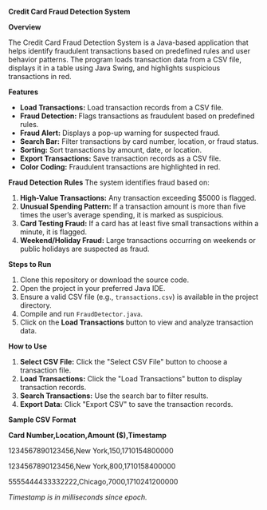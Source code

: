 **Credit Card Fraud Detection System**

**Overview**

The Credit Card Fraud Detection System is a Java-based application that helps identify fraudulent transactions based on predefined rules and user behavior patterns. The program loads transaction data from a CSV file, displays it in a table using Java Swing, and highlights suspicious transactions in red.

**Features**
- **Load Transactions:** Load transaction records from a CSV file.
- **Fraud Detection:** Flags transactions as fraudulent based on predefined rules.
- **Fraud Alert:** Displays a pop-up warning for suspected fraud.
- **Search Bar:** Filter transactions by card number, location, or fraud status.
- **Sorting:** Sort transactions by amount, date, or location.
- **Export Transactions:** Save transaction records as a CSV file.
- **Color Coding:** Fraudulent transactions are highlighted in red.

**Fraud Detection Rules**
The system identifies fraud based on:
1. **High-Value Transactions:** Any transaction exceeding $5000 is flagged.
2. **Unusual Spending Pattern:** If a transaction amount is more than five times the user’s average spending, it is marked as suspicious.
3. **Card Testing Fraud:** If a card has at least five small transactions within a minute, it is flagged.
4. **Weekend/Holiday Fraud:** Large transactions occurring on weekends or public holidays are suspected as fraud.

**Steps to Run**
1. Clone this repository or download the source code.
2. Open the project in your preferred Java IDE.
3. Ensure a valid CSV file (e.g., `transactions.csv`) is available in the project directory.
4. Compile and run `FraudDetector.java`.
5. Click on the **Load Transactions** button to view and analyze transaction data.

**How to Use**
1. **Select CSV File:** Click the "Select CSV File" button to choose a transaction file.
2. **Load Transactions:** Click the "Load Transactions" button to display transaction records.
3. **Search Transactions:** Use the search bar to filter results.
4. **Export Data:** Click "Export CSV" to save the transaction records.

**Sample CSV Format**

**Card Number,Location,Amount ($),Timestamp**

1234567890123456,New York,150,1710154800000

1234567890123456,New York,800,1710158400000

5555444433332222,Chicago,7000,1710241200000 

*Timestamp is in milliseconds since epoch.*



